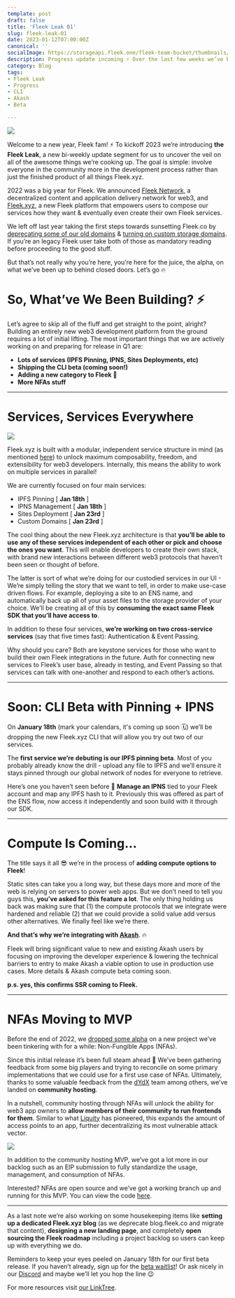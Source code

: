 ```yaml
---
template: post
draft: false
title: 'Fleek Leak 01'
slug: fleek-leak-01
date: 2023-01-12T07:00:00Z
canonical: ''
socialImage: https://storageapi.fleek.one/fleek-team-bucket/thumbnails/fleek-leak-01.png
description: Progress update incoming ⚡️ Over the last few weeks we’ve been jamming on our CLI beta (Jan 18th), adding compute to Fleek, and an NFAs MVP. Let’s dive into why & what you can expect!
category: Blog
tags:
- Fleek Leak
- Progress
- CLI
- Akash
- Beta

---
```


![](https://storageapi.fleek.one/fleek-team-bucket/thumbnails/fleek-leak-01.png)

Welcome to a new year, Fleek fam! ⚡️ To kickoff 2023 we’re introducing **the Fleek Leak**, a new bi-weekly update segment for us to uncover the veil on all of the awesome things we’re cooking up. The goal is simple: involve everyone in the community more in the development process rather than just the finished product of all things Fleek.xyz.

2022 was a big year for Fleek. We announced [Fleek Network](https://fleek.network), a decentralized content and application delivery network for web3, and [Fleek.xyz](https://fleek.xyz), a new Fleek platform that empowers users to compose our services how they want & eventually even create their own Fleek services.

We left off last year taking the first steps towards sunsetting Fleek.co by [deprecating some of our old domains](https://blog.fleek.co/posts/fleek-co-gateway-storage-url-deprecation) & [turning on custom storage domains](https://blog.fleek.co/posts/fleek-co-how-to-add-custom-storage-domains). If you’re an legacy Fleek user take both of those as mandatory reading before proceeding to the good stuff.

But that’s not really why you’re here, you’re here for the juice, the alpha, on what we’ve been up to behind closed doors. Let’s go 🔥 

# So, What’ve We Been Building? ⚡️

Let’s agree to skip all of the fluff and get straight to the point, alright? Building an entirely new web3 development platform from the ground requires a lot of initial lifting. The most important things that we are actively working on and preparing for release in Q1 are:

- **Lots of services (IPFS Pinning, IPNS, Sites Deployments, etc)**
- **Shipping the CLI beta (coming soon!)**
- **Adding a new category to Fleek 🤫**
- **More NFAs stuff**

---

# Services, Services Everywhere

![](https://storageapi.fleek.co/fleek-team-bucket/Blogs/xyz-arch-services.png)

Fleek.xyz is built with a modular, independent service structure in mind (as mentioned [here](https://blog.fleek.co/posts/fleek-xyz-architecture-overview)) to unlock maximum composability, freedom, and extensibility for web3 developers. Internally, this means the ability to work on multiple services in parallel! 

We are currently focused on four main services:
- IPFS Pinning [ **Jan 18th** ]
- IPNS Management [ **Jan 18th** ]
- Sites Deployment [ **Jan 23rd** ]
- Custom Domains [ **Jan 23rd** ]

The cool thing about the new Fleek.xyz architecture is that **you’ll be able to use any of these services independent of each other or pick and choose the ones you want**. This will enable developers to create their own stack, with brand new interactions between different web3 protocols that haven’t been seen or thought of before.

The latter is sort of what we’re doing for our custodied services in our UI - We’re simply telling the story that we want to tell, in order to make use-case driven flows. For example, deploying a site to an ENS name, and automatically back up all of your asset files to the storage provider of your choice. We’ll be creating all of this by **consuming the exact same Fleek SDK that you’ll have access to**.

In addition to these four services, **we’re working on two cross-service services** (say that five times fast): Authentication & Event Passing. 

Why should you care? Both are keystone services for those who want to build their own Fleek integrations in the future. Auth for connecting new services to Fleek’s user base, already in testing, and Event Passing so that services can talk with one-another and respond to each other’s actions.

---

# Soon: CLI Beta with Pinning + IPNS

On **January 18th** (mark your calendars, it's coming up soon 🗓) we’ll be dropping the new Fleek.xyz CLI that will allow you try out two of our services.

<!-- gif of pinning beta -->

The **first service we’re debuting is our IPFS pinning beta**. Most of you probably already know the drill - upload any file to IPFS and we’ll ensure it stays pinned through our global network of nodes for everyone to retrieve. 

<!-- gif of ipns beta -->

Here’s one you haven’t seen before 👀 **Manage an IPNS** tied to your Fleek account and map any IPFS hash to it. Previously this was offered as part of the ENS flow, now access it independently and soon build with it through our SDK.


---

# Compute Is Coming…

<!-- gif -->

The title says it all 😎 we’re in the process of **adding compute options to Fleek**! 

Static sites can take you a long way, but these days more and more of the web is relying on servers to power web apps. But we don’t need to tell you guys this, **you’ve asked for this feature a lot**. The only thing holding us back was making sure that (1) the compute protocols that we integrate were hardened and reliable (2) that we could provide a solid value add versus other alternatives. We finally feel like we’re there. 

<!-- akash preview -->

**And that’s why we’re integrating with [Akash](https://akash.network/)**. 🔥

Fleek will bring significant value to new and existing Akash users by focusing on improving the developer experience & lowering the technical barriers to entry to make Akash a viable option to use in production use cases. More details & Akash compute beta coming soon.

**p.s. yes, this confirms SSR coming to Fleek.**


---

# NFAs Moving to MVP

Before the end of 2022, we [dropped some alpha](https://blog.fleek.co/posts/introducing-nfas-non-fungible-apps) on a new project we’ve been tinkering with for a while: Non-Fungible Apps (NFAs).

Since this initial release it’s been full steam ahead 🚂 We’ve been gathering feedback from some big players and trying to reconcile on some primary implementations that we could use for a first use case of NFAs. Ultimately, thanks to some valuable feedback from the [dYdX](https://dydx.exchange/) team among others, we’ve landed on **community hosting**.

In a nutshell, community hosting through NFAs will unlock the ability for web3 app owners to **allow members of their community to run frontends for them**. Similar to what [Liquity](https://www.liquity.org/) has pioneered, this expands the amount of access points to an app, further decentralizing its most vulnerable attack vector.

![](https://storageapi.fleek.one/fleek-team-bucket/Blogs/nfa-roadmap.png)

In addition to the community hosting MVP, we’ve got a lot more in our backlog such as an EIP submission to fully standardize the usage, management, and consumption of NFAs.

Interested? NFAs are open source and we’ve got a working branch up and running for this MVP. You can view the code [here](https://github.com/fleekxyz/non-fungible-apps/tree/feat/app-mirrors).

---

As a last note we’re also working on some housekeeping items like **setting up a dedicated Fleek.xyz blog** (as we deprecate blog.fleek.co and migrate that content), **designing a new landing page**, and completely **open sourcing the Fleek roadmap** including a project backlog so users can keep up with everything we do.

Reminders to keep your eyes peeled on January 18th for our first beta release. If you haven’t already, sign up for the [beta waitlist](https://fleek.xyz)! Or ask nicely in our [Discord](https://discord.gg/fleekxyz) and maybe we’ll let you hop the line 😉

For more resources visit [our LinkTree](https://linktr.ee/fleek).
